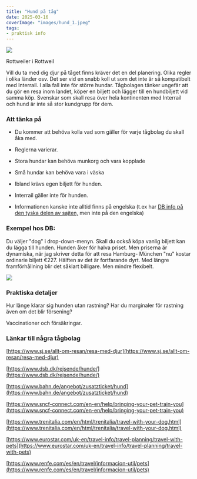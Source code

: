 ```yaml
---
title: "Hund på tåg"
date: 2025-03-16
coverImage: "images/hund_1.jpeg"
tags:
- praktisk info
---
```


![](images/hund_1.jpeg?w=768)

<figcaption>

Rottweiler i Rottweil

</figcaption>

Vill du ta med dig djur på tåget finns kräver det en del planering. Olika regler i olika länder osv. Det ser vid en snabb koll ut som det inte är så kompatibelt med Interrail. I alla fall inte för större hundar. Tågbolagen tänker ungefär att du gör en resa inom landet, köper en biljett och lägger till en hundbiljett vid samma köp. Svenskar som skall resa över hela kontinenten med Interrail och hund är inte så stor kundgrupp för dem.

### Att tänka på

- Du kommer att behöva kolla vad som gäller för varje tågbolag du skall åka med.

- Reglerna varierar.

- Stora hundar kan behöva munkorg och vara kopplade

- Små hundar kan behöva vara i väska

- Ibland krävs egen biljett för hunden.

- Interrail gäller inte för hunden.

- Informationen kanske inte alltid finns på engelska (t.ex har [DB info på den tyska delen av sajten,](https://www.bahn.de/angebot/zusatzticket/hund) men inte på den engelska)

### Exempel hos DB:

Du väljer "dog" i drop-down-menyn. Skall du också köpa vanlig biljett kan du lägga till hunden. Hunden åker för halva priset. Men priserna är dynamiska, när jag skriver detta för att resa Hamburg- München "nu" kostar ordinarie biljett €227. Hälften av det är fortfarande dyrt. Med längre framförhållning blir det såklart billigare. Men mindre flexibelt.

![](images/hund_2.png?w=760)

### Praktiska detaljer

Hur länge klarar sig hunden utan rastning? Har du marginaler för rastning även om det blir försening?

Vaccinationer och försäkringar.

### Länkar till några tågbolag

[https://www.sj.se/allt-om-resan/resa-med-djur](https://www.sj.se/allt-om-resan/resa-med-djur)

[https://www.dsb.dk/rejsende/hunde/](https://www.dsb.dk/rejsende/hunde/)

[https://www.bahn.de/angebot/zusatzticket/hund](https://www.bahn.de/angebot/zusatzticket/hund)

[https://www.sncf-connect.com/en-en/help/bringing-your-pet-train-you](https://www.sncf-connect.com/en-en/help/bringing-your-pet-train-you)

[https://www.trenitalia.com/en/html/trenitalia/travel-with-your-dog.html](https://www.trenitalia.com/en/html/trenitalia/travel-with-your-dog.html)

[https://www.eurostar.com/uk-en/travel-info/travel-planning/travel-with-pets](https://www.eurostar.com/uk-en/travel-info/travel-planning/travel-with-pets)

[https://www.renfe.com/es/en/travel/informacion-util/pets](https://www.renfe.com/es/en/travel/informacion-util/pets)
